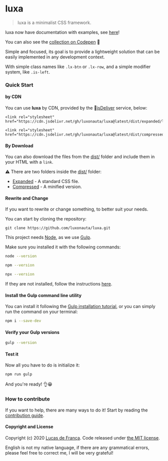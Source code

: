# luxa

> luxa is a minimalist CSS framework.

luxa now have documentation with examples, see [here](https://luxonauta.github.io/luxadocs/)!

You can also see the [collection on Codepen](https://codepen.io/collection/XbOwvm) :sparkling_heart:

Simple and focused, its goal is to provide a lightweight solution that can be easily implemented in any development context.

With simple class names like `.lx-btn` or `.lx-row`, and a simple modifier system, like `.is-left`.

### Quick Start

#### by CDN

You can use **luxa** by CDN, provided by the :mechanical_arm:[jsDeliver](https://www.jsdelivr.com/) service, below:

```
<link rel="stylesheet" href="https://cdn.jsdelivr.net/gh/luxonauta/luxa@latest/dist/expanded/luxa.css">

<link rel="stylesheet" href="https://cdn.jsdelivr.net/gh/luxonauta/luxa@latest/dist/compressed/luxa.css">
```

#### By Download

You can also download the files from the [dist/](https://github.com/luxonauta/luxa/tree/master/dist) folder and include them in your HTML with a `link`.

:warning: There are two folders inside the [dist/](https://github.com/luxonauta/luxa/tree/master/dist) folder:

 - [Expanded](https://github.com/luxonauta/luxa/tree/master/dist/expanded) - A standard CSS file.
 - [Compressed](https://github.com/luxonauta/luxa/tree/master/dist/compressed) - A minified version.

#### Rewrite and Change

If you want to rewrite or change something, to better suit your needs.

You can start by cloning the repository:

```
git clone https://github.com/luxonauta/luxa.git
```

This project needs [Node](https://nodejs.org/en/), as we use [Gulp](https://gulpjs.com/).

Make sure you installed it with the following commands:

```sh
node --version
```

```sh
npm --version
```

```sh
npx --version
```

If they are not installed, follow the instructions [here](https://nodejs.org/en/).

#### Install the Gulp command line utility

You can install it following the [Gulp installation tutorial](https://gulpjs.com/docs/en/getting-started/quick-start), or you can simply run the command on your terminal:

```sh
npm i --save-dev
```

#### Verify your Gulp versions

```sh
gulp --version
```
#### Test it

Now all you have to do is initialize it:

```sh
npm run gulp
```

And you're ready! :ok_hand::grin:

### How to contribute

If you want to help, there are many ways to do it! Start by reading the [contribution guide](https://github.com/luxonauta/luxa/blob/master/contributing.md).

#### Copyright and License

Copyright (c) 2020 [Lucas de França](https://github.com/luxonauta). Code released under [the MIT license](https://github.com/luxonauta/luxa/blob/master/LICENSE).

English is not my native language, if there are any grammatical errors, please feel free to correct me, I will be very grateful!